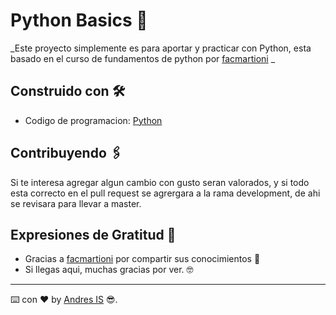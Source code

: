 # Python Basics 🐍

_Este proyecto simplemente es para aportar y practicar con Python, esta basado en el curso de fundamentos de python por  [facmartioni](https://github.com/facmartoni) _

## Construido con 🛠️

* Codigo de programacion: [Python](https://www.python.org/doc/) 

## Contribuyendo 🖇️
Si te interesa agregar algun cambio con gusto seran valorados, y si todo esta correcto en el pull request se agrergara a la rama development, de ahi se revisara para llevar a master. 

## Expresiones de Gratitud 🎁

* Gracias a  [facmartioni](https://github.com/facmartoni) por compartir sus conocimientos 📢
* Si llegas aqui, muchas gracias por ver. 🤓



---
⌨️ con ❤️ by [Andres IS](https://github.com/Art-And) 😎.